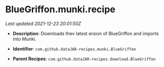 # BlueGriffon.munki.recipe

_Last updated 2021-12-23 20:01:50Z_

- **Description**: Downloads thev latest ersion of BlueGriffon and imports into Munki.

- **Identifier**: `com.github.dataJAR-recipes.munki.BlueGriffon`

- **Parent Recipes**: `com.github.dataJAR-recipes.download.BlueGriffon`
